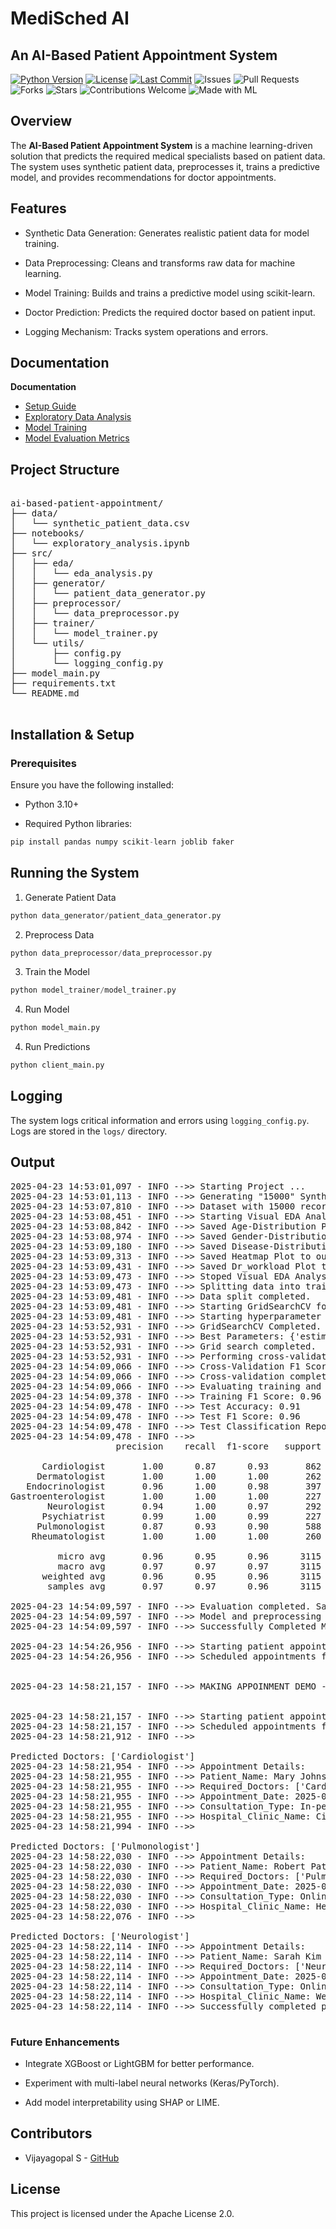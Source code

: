 # MediSched AI

## An AI-Based Patient Appointment System

[![Python Version](https://img.shields.io/badge/python-3.8%2B-blue)](https://www.python.org/downloads/)
[![License](https://img.shields.io/github/license/vijayagopalsb/ai-based-patient-appointment)](https://github.com/vijayagopalsb/ai-based-patient-appointment/blob/main/LICENSE)
[![Last Commit](https://img.shields.io/github/last-commit/vijayagopalsb/ai-based-patient-appointment)](https://github.com/vijayagopalsb/ai-based-patient-appointment/commits/main)
![Issues](https://img.shields.io/github/issues/vijayagopalsb/ai-based-patient-appointment)
![Pull Requests](https://img.shields.io/github/issues-pr/vijayagopalsb/ai-based-patient-appointment)
![Forks](https://img.shields.io/github/forks/vijayagopalsb/ai-based-patient-appointment?style=social)
![Stars](https://img.shields.io/github/stars/vijayagopalsb/ai-based-patient-appointment?style=social)
![Contributions Welcome](https://img.shields.io/badge/contributions-welcome-brightgreen)
![Made with ML](https://img.shields.io/badge/Made%20with-ML-blue)


## Overview

The **AI-Based Patient Appointment System** is a machine learning-driven solution that predicts the required medical specialists based on patient data. The system uses synthetic patient data, preprocesses it, trains a predictive model, and provides recommendations for doctor appointments. 

## Features

- Synthetic Data Generation: Generates realistic patient data for model training.

- Data Preprocessing: Cleans and transforms raw data for machine learning.

- Model Training: Builds and trains a predictive model using scikit-learn.

- Doctor Prediction: Predicts the required doctor based on patient input.

- Logging Mechanism: Tracks system operations and errors.

## Documentation

**Documentation**
- [Setup Guide](docs/setup.md)
- [Exploratory Data Analysis](docs/eda.md)
- [Model Training](docs/training.md)
- [Model Evaluation Metrics](docs/evaluation.md)


## Project Structure

<pre>

ai-based-patient-appointment/
├── data/
│   └── synthetic_patient_data.csv
├── notebooks/
│   └── exploratory_analysis.ipynb
├── src/
│   ├── eda/
│   │   └── eda_analysis.py
│   ├── generator/
│   │   └── patient_data_generator.py
│   ├── preprocessor/
│   │   └── data_preprocessor.py
│   ├── trainer/
│   │   └── model_trainer.py
│   └── utils/
│       ├── config.py
│       └── logging_config.py
├── model_main.py
├── requirements.txt
└── README.md

</pre>

## Installation & Setup

### Prerequisites

Ensure you have the following installed:

- Python 3.10+

- Required Python libraries:

```python
pip install pandas numpy scikit-learn joblib faker
```
## Running the System

1. Generate Patient Data

```python
python data_generator/patient_data_generator.py
```

2. Preprocess Data

```python
python data_preprocessor/data_preprocessor.py
```

3. Train the Model

```python
python model_trainer/model_trainer.py
```

4. Run Model

```python
python model_main.py
```

4. Run Predictions

```python
python client_main.py
```

## Logging
The system logs critical information and errors using `logging_config.py`. Logs are stored in the `logs/` directory.

## Output

<pre>
2025-04-23 14:53:01,097 - INFO -->> Starting Project ...
2025-04-23 14:53:01,113 - INFO -->> Generating "15000" Synthetic Patient Data ...
2025-04-23 14:53:07,810 - INFO -->> Dataset with 15000 records generated and saved to data/synthetic_patient_data.csv!
2025-04-23 14:53:08,451 - INFO -->> Starting Visual EDA Analysis...
2025-04-23 14:53:08,842 - INFO -->> Saved Age-Distribution Plot to output_images/eda directory
2025-04-23 14:53:08,974 - INFO -->> Saved Gender-Distribution Plot to output_images/eda directory
2025-04-23 14:53:09,180 - INFO -->> Saved Disease-Distribution Plot to output_images/eda directory
2025-04-23 14:53:09,313 - INFO -->> Saved Heatmap Plot to output_images/eda directory
2025-04-23 14:53:09,431 - INFO -->> Saved Dr_workload Plot to output_images/eda directory
2025-04-23 14:53:09,473 - INFO -->> Stoped Visual EDA Analysis Successfully.
2025-04-23 14:53:09,473 - INFO -->> Splitting data into training and testing sets...
2025-04-23 14:53:09,481 - INFO -->> Data split completed.
2025-04-23 14:53:09,481 - INFO -->> Starting GridSearchCV for hyperparameter tuning...
2025-04-23 14:53:09,481 - INFO -->> Starting hyperparameter tuning using GridSearchCV
2025-04-23 14:53:52,931 - INFO -->> GridSearchCV Completed. Best Parameters: {'estimator__max_depth': 7, 'estimator__min_samples_leaf': 5, 'estimator__min_samples_split': 10, 'estimator__n_estimators': 100}
2025-04-23 14:53:52,931 - INFO -->> Best Parameters: {'estimator__max_depth': 7, 'estimator__min_samples_leaf': 5, 'estimator__min_samples_split': 10, 'estimator__n_estimators': 100}
2025-04-23 14:53:52,931 - INFO -->> Grid search completed.
2025-04-23 14:53:52,931 - INFO -->> Performing cross-validation...
2025-04-23 14:54:09,066 - INFO -->> Cross-Validation F1 Score: 0.92 (�0.02)
2025-04-23 14:54:09,066 - INFO -->> Cross-validation completed.
2025-04-23 14:54:09,066 - INFO -->> Evaluating training and test performance...
2025-04-23 14:54:09,378 - INFO -->> Training F1 Score: 0.96
2025-04-23 14:54:09,478 - INFO -->> Test Accuracy: 0.91
2025-04-23 14:54:09,478 - INFO -->> Test F1 Score: 0.96
2025-04-23 14:54:09,478 - INFO -->> Test Classification Report:
2025-04-23 14:54:09,478 - INFO -->> 
                    precision    recall  f1-score   support

      Cardiologist       1.00      0.87      0.93       862
     Dermatologist       1.00      1.00      1.00       262
   Endocrinologist       0.96      1.00      0.98       397
Gastroenterologist       1.00      1.00      1.00       227
       Neurologist       0.94      1.00      0.97       292
      Psychiatrist       0.99      1.00      0.99       227
     Pulmonologist       0.87      0.93      0.90       588
    Rheumatologist       1.00      1.00      1.00       260

         micro avg       0.96      0.95      0.96      3115
         macro avg       0.97      0.97      0.97      3115
      weighted avg       0.96      0.95      0.96      3115
       samples avg       0.97      0.97      0.96      3115

2025-04-23 14:54:09,597 - INFO -->> Evaluation completed. Saving model...
2025-04-23 14:54:09,597 - INFO -->> Model and preprocessing objects saved to 'models' directory!
2025-04-23 14:54:09,597 - INFO -->> Successfully Completed Model Training and Testing.

2025-04-23 14:54:26,956 - INFO -->> Starting patient appointment demo...
2025-04-23 14:54:26,956 - INFO -->> Scheduled appointments for patients across various age groups.


2025-04-23 14:58:21,157 - INFO -->> MAKING APPOINMENT DEMO - Client Part


2025-04-23 14:58:21,157 - INFO -->> Starting patient appointment demo...
2025-04-23 14:58:21,157 - INFO -->> Scheduled appointments for patients across various age groups.
2025-04-23 14:58:21,912 - INFO -->> 

Predicted Doctors: ['Cardiologist']
2025-04-23 14:58:21,954 - INFO -->> Appointment Details:
2025-04-23 14:58:21,955 - INFO -->> Patient_Name: Mary Johnson
2025-04-23 14:58:21,955 - INFO -->> Required_Doctors: ['Cardiologist']
2025-04-23 14:58:21,955 - INFO -->> Appointment_Date: 2025-04-23
2025-04-23 14:58:21,955 - INFO -->> Consultation_Type: In-person
2025-04-23 14:58:21,955 - INFO -->> Hospital_Clinic_Name: City Hospital
2025-04-23 14:58:21,994 - INFO -->> 

Predicted Doctors: ['Pulmonologist']
2025-04-23 14:58:22,030 - INFO -->> Appointment Details:
2025-04-23 14:58:22,030 - INFO -->> Patient_Name: Robert Patel
2025-04-23 14:58:22,030 - INFO -->> Required_Doctors: ['Pulmonologist']
2025-04-23 14:58:22,030 - INFO -->> Appointment_Date: 2025-04-23
2025-04-23 14:58:22,030 - INFO -->> Consultation_Type: Online
2025-04-23 14:58:22,030 - INFO -->> Hospital_Clinic_Name: Health Clinic
2025-04-23 14:58:22,076 - INFO -->> 

Predicted Doctors: ['Neurologist']
2025-04-23 14:58:22,114 - INFO -->> Appointment Details:
2025-04-23 14:58:22,114 - INFO -->> Patient_Name: Sarah Kim
2025-04-23 14:58:22,114 - INFO -->> Required_Doctors: ['Neurologist']
2025-04-23 14:58:22,114 - INFO -->> Appointment_Date: 2025-04-23
2025-04-23 14:58:22,114 - INFO -->> Consultation_Type: Online
2025-04-23 14:58:22,114 - INFO -->> Hospital_Clinic_Name: Wellness Center
2025-04-23 14:58:22,114 - INFO -->> Successfully completed patient appointment demo ...

</pre>


### Future Enhancements

- Integrate XGBoost or LightGBM for better performance.

- Experiment with multi-label neural networks (Keras/PyTorch).

- Add model interpretability using SHAP or LIME.


## Contributors

- Vijayagopal S - [GitHub](https://github.com/vijayagopalsb)

## License

This project is licensed under the Apache License 2.0.
